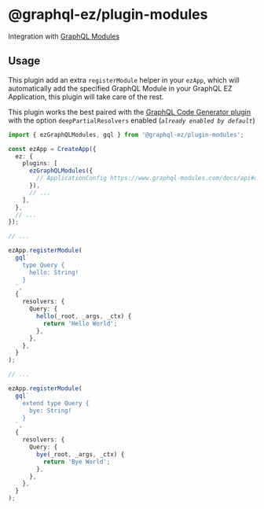 # @graphql-ez/plugin-modules

Integration with [GraphQL Modules](https://www.graphql-modules.com/)

## Usage

This plugin add an extra `registerModule` helper in your `ezApp`, which will automatically add the specified GraphQL Module in your GraphQL EZ Application,
this plugin will take care of the rest.

This plugin works the best paired with the [GraphQL Code Generator plugin](https://www.graphql-ez.com/plugins/codegen) with the option `deepPartialResolvers` enabled (_`already enabled by default`_)

```ts
import { ezGraphQLModules, gql } from '@graphql-ez/plugin-modules';

const ezApp = CreateApp({
  ez: {
    plugins: [
      ezGraphQLModules({
        // ApplicationConfig https://www.graphql-modules.com/docs/api#applicationconfig
      }),
      // ...
    ],
  },
  // ...
});

// ...

ezApp.registerModule(
  gql`
    type Query {
      hello: String!
    }
  `,
  {
    resolvers: {
      Query: {
        hello(_root, _args, _ctx) {
          return 'Hello World';
        },
      },
    },
  }
);

// ...

ezApp.registerModule(
  gql`
    extend type Query {
      bye: String!
    }
  `,
  {
    resolvers: {
      Query: {
        bye(_root, _args, _ctx) {
          return 'Bye World';
        },
      },
    },
  }
);
```
